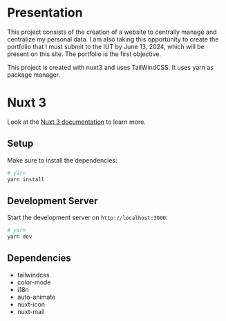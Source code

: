 # Presentation

This project consists of the creation of a website to centrally manage and centralize my personal data.
I am also taking this opportunity to create the portfolio that I must submit to the IUT by June 13, 2024, which will be present on this site.
The portfolio is the first objective.

This project is created with nuxt3 and uses TailWindCSS.
It uses yarn as package manager.

# Nuxt 3

Look at the [Nuxt 3 documentation](https://nuxt.com/docs/getting-started/introduction) to learn more.

## Setup

Make sure to install the dependencies:

```bash
# yarn
yarn install
```

## Development Server

Start the development server on `http://localhost:3000`:

```bash
# yarn
yarn dev
```

## Dependencies

- tailwindcss
- color-mode
- i18n
- auto-animate
- nuxt-icon
- nuxt-mail
